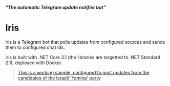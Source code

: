 ***"The automatic Telegram update notifier bot"***

# Iris

Iris is a Telegram bot that polls updates from configured sources and sends them to configured chat ids.

Iris is built with .NET Core 3.1 (the libraries are targetted to .NET Standard 2.1), deployed with Docker.

> [This is a working sample, configured to post updates from the candidates of the Israeli 'Yamina' party](https://t.me/YaminaUpdates)